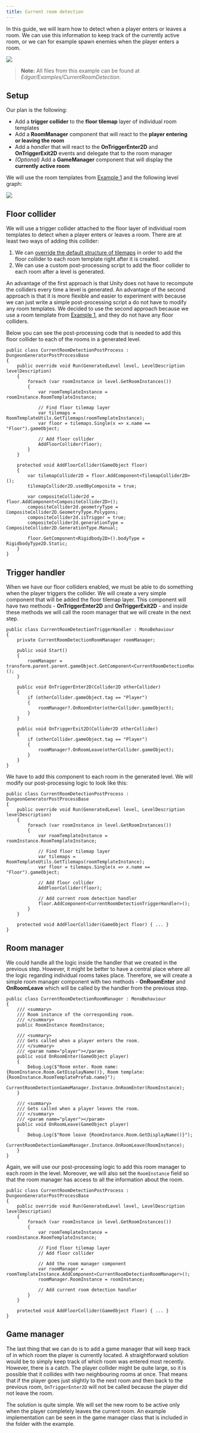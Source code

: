 ```yaml
---
title: Current room detection
---
```


In this guide, we will learn how to detect when a player enters or leaves a room. We can use this information to keep track of the currently active room, or we can for example spawn enemies when the player enters a room.

<Image src="2d/guides/current_room_detection/result.png" caption="Information about the current room are displayed in the top-left corner." />

> **Note:** All files from this example can be found at *Edgar/Examples/CurrentRoomDetection*.

## Setup

Our plan is the following:
- Add a **trigger collider** to the **floor tilemap** layer of individual room templates
- Add a **RoomManager** component that will react to the **player entering or leaving the room**
- Add a *handler* that will react to the **OnTriggerEnter2D** and **OnTriggerExit2D** events and delegate that to the room manager
- *(Optional)* Add a **GameManager** component that will display the **currently active room**

We will use the room templates from [Example 1](../examples/example-1) and the following level graph:

<Image src="2d/guides/current_room_detection/level_graph.png" caption="The level graph that is used in this guide. Each room has a unique name so that we can easily recognize if our implementation works or not." />

## Floor collider

We will use a trigger collider attached to the floor layer of individual room templates to detect when a player enters or leaves a room. There are at least two ways of adding this collider:

1. We can [override the default structure of tilemaps](../guides/room-template-customization) in order to add the floor collider to each room template right after it is created.
2. We can use a custom post-processing script to add the floor collider to each room after a level is generated.

An advantage of the first approach is that Unity does not have to recompute the colliders every time a level is generated. An advantage of the second approach is that it is more flexible and easier to experiment with because we can just write a simple post-processing script a do not have to modify any room templates. We decided to use the second approach because we use a room template from [Example 1](../examples/example-1), and they do not have any floor colliders.

Below you can see the post-processing code that is needed to add this floor collider to each of the rooms in a generated level.

    public class CurrentRoomDetectionPostProcess : DungeonGeneratorPostProcessBase
    {
        public override void Run(GeneratedLevel level, LevelDescription levelDescription)
        {
            foreach (var roomInstance in level.GetRoomInstances())
            {
                var roomTemplateInstance = roomInstance.RoomTemplateInstance;

                // Find floor tilemap layer
                var tilemaps = RoomTemplateUtils.GetTilemaps(roomTemplateInstance);
                var floor = tilemaps.Single(x => x.name == "Floor").gameObject;

                // Add floor collider
                AddFloorCollider(floor);
            }
        }

        protected void AddFloorCollider(GameObject floor)
        {
            var tilemapCollider2D = floor.AddComponent<TilemapCollider2D>();
            tilemapCollider2D.usedByComposite = true;

            var compositeCollider2d = floor.AddComponent<CompositeCollider2D>();
            compositeCollider2d.geometryType = CompositeCollider2D.GeometryType.Polygons;
            compositeCollider2d.isTrigger = true;
            compositeCollider2d.generationType = CompositeCollider2D.GenerationType.Manual;

            floor.GetComponent<Rigidbody2D>().bodyType = RigidbodyType2D.Static;
        }
    }

## Trigger handler

When we have our floor colliders enabled, we must be able to do something when the player triggers the collider. We will create a very simple component that will be added the floor tilemap layer. This component will have two methods - **OnTriggerEnter2D** and **OnTriggerExit2D** - and inside these methods we will call the room manager that we will create in the next step.

    public class CurrentRoomDetectionTriggerHandler : MonoBehaviour
    {
        private CurrentRoomDetectionRoomManager roomManager;

        public void Start()
        {
            roomManager = transform.parent.parent.gameObject.GetComponent<CurrentRoomDetectionRoomManager>();
        }

        public void OnTriggerEnter2D(Collider2D otherCollider)
        {
            if (otherCollider.gameObject.tag == "Player")
            {
                roomManager?.OnRoomEnter(otherCollider.gameObject);
            }
        }

        public void OnTriggerExit2D(Collider2D otherCollider)
        {
            if (otherCollider.gameObject.tag == "Player")
            {
                roomManager?.OnRoomLeave(otherCollider.gameObject);
            }
        }
    }

We have to add this component to each room in the generated level. We will modify our post-processing logic to look like this:

    public class CurrentRoomDetectionPostProcess : DungeonGeneratorPostProcessBase
    {
        public override void Run(GeneratedLevel level, LevelDescription levelDescription)
        {
            foreach (var roomInstance in level.GetRoomInstances())
            {
                var roomTemplateInstance = roomInstance.RoomTemplateInstance;

                // Find floor tilemap layer
                var tilemaps = RoomTemplateUtils.GetTilemaps(roomTemplateInstance);
                var floor = tilemaps.Single(x => x.name == "Floor").gameObject;

                // Add floor collider
                AddFloorCollider(floor);

                // Add current room detection handler
                floor.AddComponent<CurrentRoomDetectionTriggerHandler>();
            }
        }

        protected void AddFloorCollider(GameObject floor) { ... }
    }

## Room manager

We could handle all the logic inside the handler that we created in the previous step. However, it might be better to have a central place where all the logic regarding individual rooms takes place. Therefore, we will create a simple room manager component with two methods - **OnRoomEnter** and **OnRoomLeave** which will be called by the handler from the previous step.

    public class CurrentRoomDetectionRoomManager : MonoBehaviour
    {
        /// <summary>
        /// Room instance of the corresponding room.
        /// </summary>
        public RoomInstance RoomInstance;

        /// <summary>
        /// Gets called when a player enters the room.
        /// </summary>
        /// <param name="player"></param>
        public void OnRoomEnter(GameObject player)
        {
            Debug.Log($"Room enter. Room name: {RoomInstance.Room.GetDisplayName()}, Room template: {RoomInstance.RoomTemplatePrefab.name}");
            CurrentRoomDetectionGameManager.Instance.OnRoomEnter(RoomInstance);
        }

        /// <summary>
        /// Gets called when a player leaves the room.
        /// </summary>
        /// <param name="player"></param>
        public void OnRoomLeave(GameObject player)
        {
            Debug.Log($"Room leave {RoomInstance.Room.GetDisplayName()}");
            CurrentRoomDetectionGameManager.Instance.OnRoomLeave(RoomInstance);
        }
    }

Again, we will use our post-processing logic to add this room manager to each room in the level. Moreover, we will also set the `RoomInstance` field so that the room manager has access to all the information about the room.

    public class CurrentRoomDetectionPostProcess : DungeonGeneratorPostProcessBase
    {
        public override void Run(GeneratedLevel level, LevelDescription levelDescription)
        {
            foreach (var roomInstance in level.GetRoomInstances())
            {
                var roomTemplateInstance = roomInstance.RoomTemplateInstance;

                // Find floor tilemap layer
                // Add floor collider

                // Add the room manager component
                var roomManager = roomTemplateInstance.AddComponent<CurrentRoomDetectionRoomManager>();
                roomManager.RoomInstance = roomInstance;

                // Add current room detection handler
            }
        }

        protected void AddFloorCollider(GameObject floor) { ... }
    }

## Game manager

The last thing that we can do is to add a game manager that will keep track of in which room the player is currently located. A straightforward solution would be to simply keep track of which room was entered most recently. However, there is a catch. The player collider might be quite large, so it is possible that it collides with two neighbouring rooms at once. That means that if the player goes just slightly to the next room and then back to the previous room, `OnTriggerEnter2D` will not be called because the player did not leave the room.

The solution is quite simple. We will set the new room to be active only when the player completely leaves the current room. An example implementation can be seen in the game manager class that is included in the folder with the example.